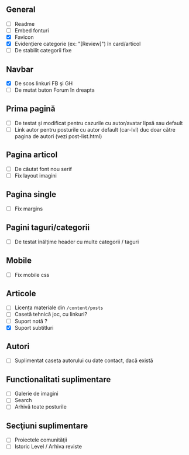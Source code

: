 ## General
* [ ] Readme
* [ ] Embed fonturi
* [x] Favicon
* [x] Evidențiere categorie (ex: "[Review]") în card/articol
* [ ] De stabilit categorii fixe

## Navbar
* [x] De scos linkuri FB şi GH
* [ ] De mutat buton Forum în dreapta

## Prima pagină
* [ ] De testat și modificat pentru cazurile cu autor/avatar lipsă sau default
* [ ] Link autor pentru posturile cu autor default (car-lvl) duc doar către pagina de autori (vezi post-list.html)

## Pagina articol
* [ ] De căutat font nou serif
* [ ] Fix layout imagini

## Pagina single
* [ ] Fix margins

## Pagini taguri/categorii
* [ ] De testat înălțime header cu multe categorii / taguri

## Mobile
* [ ] Fix mobile css

## Articole
* [ ] Licența materiale din `/content/posts`
* [ ] Casetă tehnică joc, cu linkuri?
* [ ] Suport notă ?
* [x] Suport subtitluri

## Autori
* [ ] Suplimentat caseta autorului cu date contact, dacă există

## Functionalitati suplimentare
* [ ] Galerie de imagini
* [ ] Search
* [ ] Arhivă toate posturile

## Secţiuni suplimentare
* [ ] Proiectele comunităţii
* [ ] Istoric Level / Arhiva reviste